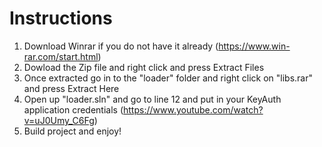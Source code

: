 # Instructions
1) Download Winrar if you do not have it already (https://www.win-rar.com/start.html)
2) Dowload the Zip file and right click and press Extract Files
3) Once extracted go in to the "loader" folder and right click on "libs.rar" and press Extract Here
4) Open up "loader.sln" and go to line 12 and put in your KeyAuth application credentials (https://www.youtube.com/watch?v=uJ0Umy_C6Fg)
5) Build project and enjoy!
